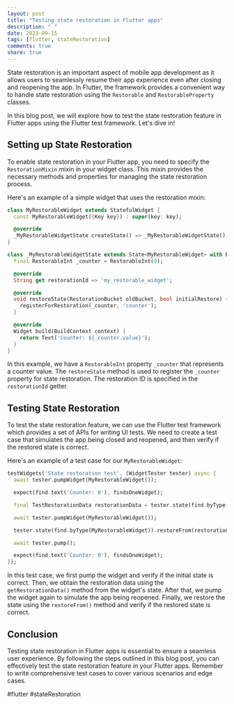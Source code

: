 ```yaml
---
layout: post
title: "Testing state restoration in Flutter apps"
description: " "
date: 2023-09-15
tags: [flutter, stateRestoration]
comments: true
share: true
---
```


State restoration is an important aspect of mobile app development as it allows users to seamlessly resume their app experience even after closing and reopening the app. In Flutter, the framework provides a convenient way to handle state restoration using the `Restorable` and `RestorableProperty` classes.

In this blog post, we will explore how to test the state restoration feature in Flutter apps using the Flutter test framework. Let's dive in!

## Setting up State Restoration

To enable state restoration in your Flutter app, you need to specify the `RestorationMixin` mixin in your widget class. This mixin provides the necessary methods and properties for managing the state restoration process.

Here's an example of a simple widget that uses the restoration mixin:

```dart
class MyRestorableWidget extends StatefulWidget {
  const MyRestorableWidget({Key key}) : super(key: key);

  @override
  _MyRestorableWidgetState createState() => _MyRestorableWidgetState();
}

class _MyRestorableWidgetState extends State<MyRestorableWidget> with RestorationMixin {
  final RestorableInt _counter = RestorableInt(0);

  @override
  String get restorationId => 'my_restorable_widget';

  @override
  void restoreState(RestorationBucket oldBucket, bool initialRestore) {
    registerForRestoration(_counter, 'counter');
  }

  @override
  Widget build(BuildContext context) {
    return Text('Counter: ${_counter.value}');
  }
}
```

In this example, we have a `RestorableInt` property `_counter` that represents a counter value. The `restoreState` method is used to register the `_counter` property for state restoration. The restoration ID is specified in the `restorationId` getter.

## Testing State Restoration

To test the state restoration feature, we can use the Flutter test framework which provides a set of APIs for writing UI tests. We need to create a test case that simulates the app being closed and reopened, and then verify if the restored state is correct.

Here's an example of a test case for our `MyRestorableWidget`:

```dart
testWidgets('State restoration test', (WidgetTester tester) async {
  await tester.pumpWidget(MyRestorableWidget());

  expect(find.text('Counter: 0'), findsOneWidget);

  final TestRestorationData restorationData = tester.state(find.byType(MyRestorableWidget)).getRestorationData();

  await tester.pumpWidget(MyRestorableWidget());

  tester.state(find.byType(MyRestorableWidget)).restoreFrom(restorationData);

  await tester.pump();

  expect(find.text('Counter: 0'), findsOneWidget);
});
```

In this test case, we first pump the widget and verify if the initial state is correct. Then, we obtain the restoration data using the `getRestorationData()` method from the widget's state. After that, we pump the widget again to simulate the app being reopened. Finally, we restore the state using the `restoreFrom()` method and verify if the restored state is correct.

## Conclusion

Testing state restoration in Flutter apps is essential to ensure a seamless user experience. By following the steps outlined in this blog post, you can effectively test the state restoration feature in your Flutter apps. Remember to write comprehensive test cases to cover various scenarios and edge cases.

#flutter #stateRestoration